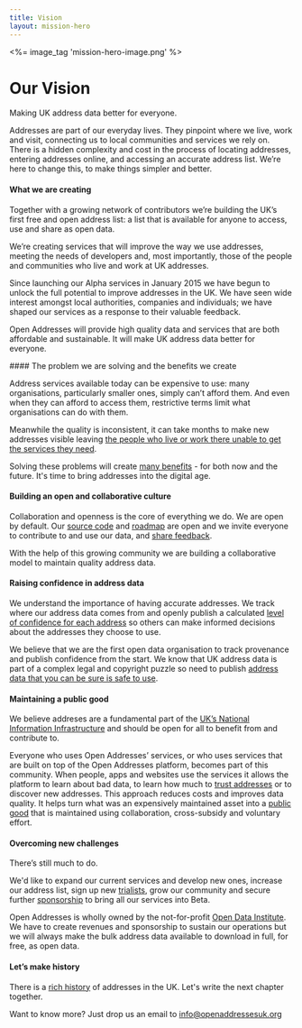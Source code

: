 ```yaml
---
title: Vision
layout: mission-hero
---
```


<div class="content-hero">
	<div class="content-hero-gfx"><%= image_tag 'mission-hero-image.png' %></a></div>
	<div class="content-hero-content">
		<h1>Our Vision</h1>
		<p>Making UK address data better for everyone.</p>
	</div>
</div>

Addresses are part of our everyday lives. They pinpoint where we live, work and visit, connecting us to local communities and services we rely on. There is a hidden complexity and cost in the process of locating addresses, entering addresses online, and  accessing an accurate address list. We’re here to change this, to make things simpler and better.

#### What we are creating

Together with a growing network of contributors we’re building the UK’s first free and open address list: a list that is available for anyone to access, use and share as open data.

We’re creating services that will improve the way we use addresses, meeting the needs of developers and, most importantly, those of the people and communities who live and work at UK addresses.

Since launching our Alpha services in January 2015 we have begun to unlock the full potential to improve addresses in the UK. We have seen wide interest amongst local authorities, companies and individuals; we have shaped our services as a response to their valuable feedback.

Open Addresses will provide high quality data and services that are both affordable and sustainable. It will make UK address data better for everyone.

#### The problem we are solving and the benefits we create

Address services available today can be expensive to use: many organisations, particularly smaller ones, simply can’t afford them. And even when they can afford to access them, restrictive terms limit what organisations can do with them.

Meanwhile the quality is inconsistent, it can take months to make new addresses visible leaving [the people who live or work there unable to get the services they need](https://alpha.openaddressesuk.org/blog/2015/02/09/living-breathing-problem).

Solving these problems will create [many benefits](/get-involved/sponsors#benefits) - for both now and the future. It's time to bring addresses into the digital age.

#### Building an open and collaborative culture

Collaboration and openness is the core of everything we do. We are open by default. Our [source code](https://github.com/OpenAddressesUK) and [roadmap](https://github.com/OpenAddressesUK/roadmap/issues) are open and we invite everyone to contribute to and use our data, and [share feedback](https://github.com/OpenAddressesUK/forum). 

With the help of this growing community we are building a collaborative model to maintain quality address data.

#### Raising confidence in address data 

We understand the importance of having accurate addresses. We track where our address data comes from and openly publish a calculated [level of confidence for each address](https://alpha.openaddressesuk.org/blog/2015/02/20/confidence) so others can make informed decisions about the addresses they choose to use.

We believe that we are the first open data organisation to track provenance and publish confidence from the start. We know that UK address data is part of a complex legal and copyright puzzle so need to publish [address data that you can be sure is safe to use](https://alpha.openaddressesuk.org/blog/2015/01/26/making-address-data-safe).

#### Maintaining a public good

We believe addreses are a fundamental part of the [UK’s National Information Infrastructure](https://www.gov.uk/government/publications/national-information-infrastructure/national-information-infrastructure) and should be open for all to benefit from and contribute to.

Everyone who uses Open Addresses’ services, or who uses services that are built on top of the Open Addresses platform, becomes part of this community. When people, apps and websites use the services it allows the platform to learn about bad data, to learn how much to [trust addresses](https://alpha.openaddressesuk.org/blog/2015/02/20/confidence) or to discover new addresses. This approach reduces costs and improves data quality. It helps turn what was an expensively maintained asset into a [public good](http://www.slideshare.net/JeniT/bcs-address-day-open-addresses-jeni-tennison) that is maintained using collaboration, cross-subsidy and voluntary effort.

#### Overcoming new challenges 

There’s still much to do.

We'd like to expand our current services and develop new ones, increase our address list, sign up new [trialists](/get-involved/trialists), grow our community and secure further [sponsorship](/get-involved/sponsors) to bring all our services into Beta.

Open Addresses is wholly owned by the not-for-profit [Open Data Institute](https://theodi.org/). We have to create revenues and sponsorship to sustain our operations but we will always make the bulk address data available to download in full, for free, as open data.

#### Let’s make history

There is a [rich history](http://www.huffingtonpost.co.uk/jeni-tennison/a-brief-history-of-open-a_b_6485628.html?) of addresses in the UK. Let's write the next chapter together.

Want to know more? Just drop us an email to [info@openaddressesuk.org](mailto:info@openaddressesuk.org)
